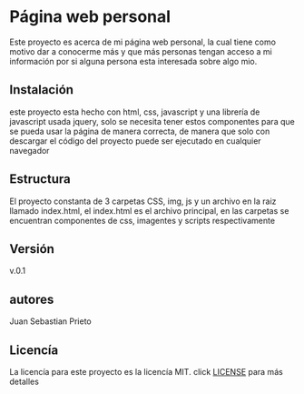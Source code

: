 # Página web personal
Este proyecto es acerca de mi página web personal, la cual tiene como motivo dar a conocerme más y que más personas tengan acceso a mi información por si alguna persona esta interesada sobre algo mio.

## Instalación
este proyecto esta hecho con html, css, javascript y una librería de javascript usada jquery, solo se necesita tener estos componentes para que se pueda usar la página de manera correcta, de manera que solo con descargar el código del proyecto puede ser ejecutado en cualquier navegador

## Estructura
El proyecto constanta de 3 carpetas CSS, img, js y un archivo en la raiz llamado index.html, el index.html es el archivo principal, en las carpetas se encuentran componentes de css, imagentes y scripts respectivamente

## Versión
v.0.1

## autores
Juan Sebastian Prieto

## Licencía
La licencía para este proyecto es la licencía MIT. click  [LICENSE](LICENSE) para más detalles
